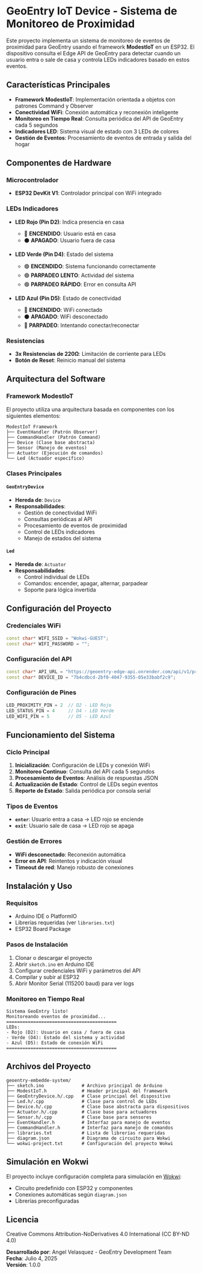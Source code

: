# GeoEntry IoT Device - Sistema de Monitoreo de Proximidad

Este proyecto implementa un sistema de monitoreo de eventos de proximidad para GeoEntry usando el framework **ModestIoT** en un ESP32. El dispositivo consulta el Edge API de GeoEntry para detectar cuando un usuario entra o sale de casa y controla LEDs indicadores basado en estos eventos.

## Características Principales

- **Framework ModestIoT**: Implementación orientada a objetos con patrones Command y Observer
- **Conectividad WiFi**: Conexión automática y reconexión inteligente
- **Monitoreo en Tiempo Real**: Consulta periódica del API de GeoEntry cada 5 segundos
- **Indicadores LED**: Sistema visual de estado con 3 LEDs de colores
- **Gestión de Eventos**: Procesamiento de eventos de entrada y salida del hogar

## Componentes de Hardware

### Microcontrolador
- **ESP32 DevKit V1**: Controlador principal con WiFi integrado

### LEDs Indicadores
- **LED Rojo (Pin D2)**: Indica presencia en casa
  - 🔴 **ENCENDIDO**: Usuario está en casa
  - ⚫ **APAGADO**: Usuario fuera de casa

- **LED Verde (Pin D4)**: Estado del sistema
  - 🟢 **ENCENDIDO**: Sistema funcionando correctamente
  - 🟢 **PARPADEO LENTO**: Actividad del sistema
  - 🟢 **PARPADEO RÁPIDO**: Error en consulta API

- **LED Azul (Pin D5)**: Estado de conectividad
  - 🔵 **ENCENDIDO**: WiFi conectado
  - ⚫ **APAGADO**: WiFi desconectado
  - 🔵 **PARPADEO**: Intentando conectar/reconectar

### Resistencias
- **3x Resistencias de 220Ω**: Limitación de corriente para LEDs
- **Botón de Reset**: Reinicio manual del sistema

## Arquitectura del Software

### Framework ModestIoT

El proyecto utiliza una arquitectura basada en componentes con los siguientes elementos:

```
ModestIoT Framework
├── EventHandler (Patrón Observer)
├── CommandHandler (Patrón Command)
├── Device (Clase base abstracta)
├── Sensor (Manejo de eventos)
├── Actuator (Ejecución de comandos)
└── Led (Actuador específico)
```

### Clases Principales

#### `GeoEntryDevice`
- **Hereda de**: `Device`
- **Responsabilidades**:
  - Gestión de conectividad WiFi
  - Consultas periódicas al API
  - Procesamiento de eventos de proximidad
  - Control de LEDs indicadores
  - Manejo de estados del sistema

#### `Led`
- **Hereda de**: `Actuator`
- **Responsabilidades**:
  - Control individual de LEDs
  - Comandos: encender, apagar, alternar, parpadear
  - Soporte para lógica invertida

## Configuración del Proyecto

### Credenciales WiFi
```cpp
const char* WIFI_SSID = "Wokwi-GUEST";
const char* WIFI_PASSWORD = "";
```

### Configuración del API
```cpp
const char* API_URL = "https://geoentry-edge-api.onrender.com/api/v1/proximity-events/device/";
const char* DEVICE_ID = "7b4cdbcd-2bf0-4047-9355-05e33babf2c9";
```

### Configuración de Pines
```cpp
LED_PROXIMITY_PIN = 2  // D2 - LED Rojo
LED_STATUS_PIN = 4     // D4 - LED Verde  
LED_WIFI_PIN = 5       // D5 - LED Azul
```

## Funcionamiento del Sistema

### Ciclo Principal
1. **Inicialización**: Configuración de LEDs y conexión WiFi
2. **Monitoreo Continuo**: Consulta del API cada 5 segundos
3. **Procesamiento de Eventos**: Análisis de respuestas JSON
4. **Actualización de Estado**: Control de LEDs según eventos
5. **Reporte de Estado**: Salida periódica por consola serial

### Tipos de Eventos
- **`enter`**: Usuario entra a casa → LED rojo se enciende
- **`exit`**: Usuario sale de casa → LED rojo se apaga

### Gestión de Errores
- **WiFi desconectado**: Reconexión automática
- **Error en API**: Reintentos y indicación visual
- **Timeout de red**: Manejo robusto de conexiones

## Instalación y Uso

### Requisitos
- Arduino IDE o PlatformIO
- Librerías requeridas (ver `libraries.txt`)
- ESP32 Board Package

### Pasos de Instalación
1. Clonar o descargar el proyecto
2. Abrir `sketch.ino` en Arduino IDE
3. Configurar credenciales WiFi y parámetros del API
4. Compilar y subir al ESP32
5. Abrir Monitor Serial (115200 baud) para ver logs

### Monitoreo en Tiempo Real
```
Sistema GeoEntry listo!
Monitoreando eventos de proximidad...
=========================================
LEDs:
- Rojo (D2): Usuario en casa / fuera de casa
- Verde (D4): Estado del sistema y actividad
- Azul (D5): Estado de conexión WiFi
=========================================
```

## Archivos del Proyecto

```
geoentry-embedde-system/
├── sketch.ino              # Archivo principal de Arduino
├── ModestIoT.h             # Header principal del framework
├── GeoEntryDevice.h/.cpp   # Clase principal del dispositivo
├── Led.h/.cpp              # Clase para control de LEDs
├── Device.h/.cpp           # Clase base abstracta para dispositivos
├── Actuator.h/.cpp         # Clase base para actuadores
├── Sensor.h/.cpp           # Clase base para sensores
├── EventHandler.h          # Interfaz para manejo de eventos
├── CommandHandler.h        # Interfaz para manejo de comandos
├── libraries.txt           # Lista de librerías requeridas
├── diagram.json            # Diagrama de circuito para Wokwi
└── wokwi-project.txt       # Configuración del proyecto Wokwi
```

## Simulación en Wokwi

El proyecto incluye configuración completa para simulación en [Wokwi](https://wokwi.com):
- Circuito predefinido con ESP32 y componentes
- Conexiones automáticas según `diagram.json`
- Librerías preconfiguradas

## Licencia

Creative Commons Attribution-NoDerivatives 4.0 International (CC BY-ND 4.0)

**Desarrollado por**: Angel Velasquez - GeoEntry Development Team  
**Fecha**: Julio 4, 2025  
**Versión**: 1.0.0
